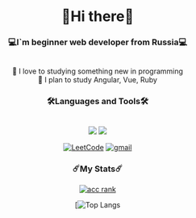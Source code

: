 <h1 align="center">👋Hi there👋</h1>
<h3 align="center">💻I`m beginner web developer from Russia💻</h3>
<br>
<div align="center">
  🔹 I love to studying something new in programming <br/>
  🔹 I plan to study Angular, Vue, Ruby
</div>

<h3 align="center">🛠️Languages and Tools🛠️</h3>
<br/>
<div align=center>
  <img src="https://skillicons.dev/icons?i=bootstrap,html,css,js,ts,npm,vite,react,redux,sass,tailwind,webpack" />
  <img src="https://skillicons.dev/icons?i=cs,figma,git,github,ps,vscode" />
</div>
<div align="center">
  
  [![LeetCode](https://img.shields.io/badge/LeetCode-000000?style=for-the-badge&logo=LeetCode&logoColor=#d16c06)](https://leetcode.com/Golubok/) 
  [![gmail](https://img.shields.io/badge/Gmail-D14836?style=for-the-badge&logo=gmail&logoColor=white)](mailto:kuznetsovaviktorya91@gmail.com)
</div>
<div align="center">
  <h3>☄️My Stats☄️</h3>
  
[![acc rank](https://www.codewars.com/users/Golubok/badges/large)](https://www.codewars.com/users/Golubok)<br/>

[![Top Langs](https://github-readme-stats.vercel.app/api/top-langs/?username=kuznets0va99&layout=compact&theme=vision-friendly-dark)
</div>
